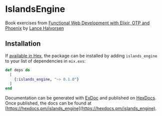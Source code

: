 # IslandsEngine

Book exercises from [Functional Web Development with Elixir, OTP and Phoenix][book-halvorsen] by [Lance Halvorsen][github-halvorsen]

## Installation

If [available in Hex](https://hex.pm/docs/publish), the package can be installed
by adding `islands_engine` to your list of dependencies in `mix.exs`:

```elixir
def deps do
  [
    {:islands_engine, "~> 0.1.0"}
  ]
end
```

Documentation can be generated with [ExDoc](https://github.com/elixir-lang/ex_doc)
and published on [HexDocs](https://hexdocs.pm). Once published, the docs can
be found at [https://hexdocs.pm/islands_engine](https://hexdocs.pm/islands_engine).

[book-halvorsen]: https://pragprog.com/book/lhelph/functional-web-development-with-elixir-otp-and-phoenix
[github-halvorsen]: https://github.com/lancehalvorsen
